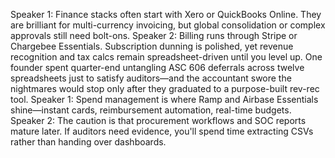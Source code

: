 Speaker 1: Finance stacks often start with Xero or QuickBooks Online. They are brilliant for multi-currency invoicing, but global
consolidation or complex approvals still need bolt-ons.
Speaker 2: Billing runs through Stripe or Chargebee Essentials. Subscription dunning is polished, yet revenue recognition and tax
calcs remain spreadsheet-driven until you level up. One founder spent quarter-end untangling ASC 606 deferrals across twelve spreadsheets just to satisfy auditors—and the accountant swore the nightmares would stop only after they graduated to a purpose-built rev-rec tool.
Speaker 1: Spend management is where Ramp and Airbase Essentials shine—instant cards, reimbursement automation, real-time budgets.
Speaker 2: The caution is that procurement workflows and SOC reports mature later. If auditors need evidence, you'll spend time
extracting CSVs rather than handing over dashboards.
